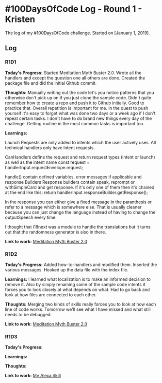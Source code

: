 # #100DaysOfCode Log - Round 1 - Kristen

The log of my #100DaysOfCode challenge. Started on [January 1, 2019].

## Log

### R1D1 
**Today's Progress:**
Started Meditation Myth Buster 2.0. Wrote all the handlers and except the question one all others are done. Created the package file and did the initial Github commit. 

**Thoughts:** 
Manually writing out the code let's you notice patterns that you otherwise don't pick up on if you just clone the sample code. 
Didn't quite remember how to create a repo and push it to Github initially. Good to practice that. 
Overall repetition is important for me. In the quest to push yourself it's easy to forget what was done two days or a week ago if I don't repeat certain tasks. I don't have to do brand new things every day of the challenge. Getting routine in the most common tasks is important too. 

**Learnings:**

Launch Requests are only added to intents which the user actively uses. All technical handlers only have Intent requests. 

CanHandlers define the request and return request types (intent or launch) as well as the intent name
const request = handlerInput.requestEnvelope.request;

handle() contain defined variables, error messages if applicable and response Builders
Response builders contain speak, reprompt or withSimpleCard and get response. If it's only one of them then it's chained at the end like this: return handlerInput.responseBuilder.getResponse(); 

In the response you can either give a fixed message in the paranthesis or refer to a message which is somewhere else. That is usually cleaner because you can just change the language instead of having to change the outputSpeech every time. 

I thought that i18next was a module to handle the translations but it turns out that the randomness generator is also in there. 

**Link to work:** [Meditation Myth Buster 2.0](https://github.com/AlexaforMuggles/Meditation-Myth-Buster-2.0)

### R1D2
**Today's Progress:** 
Added how-to-handlers and modified them. Inserted the various messages. Hooked up the data file with the index file. 

**Learnings:**
I learned what localization is to make an informed decision to remove it. Also by simply renaming some of the sample code intents it forces you to look closely at what depends on what. Had to go back and look at how files are connected to each other. 

**Thoughts:** 
Merging two kinds of skills really forces you to look at how each line of code works. Tomorrow we'll see what I have missed and what still needs to be debugged.

**Link to work:** [Meditation Myth Buster 2.0](https://github.com/AlexaforMuggles/Meditation-Myth-Buster-2.0)

### R1D3
**Today's Progress:** 

**Learnings:**

**Thoughts:** 

**Link to work:** [My Alexa Skill](http://www.example.com)